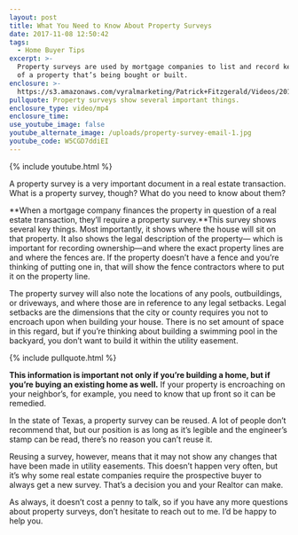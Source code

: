 ```yaml
---
layout: post
title: What You Need to Know About Property Surveys
date: 2017-11-08 12:50:42
tags:
  - Home Buyer Tips
excerpt: >-
  Property surveys are used by mortgage companies to list and record key details
  of a property that’s being bought or built.
enclosure: >-
  https://s3.amazonaws.com/vyralmarketing/Patrick+Fitzgerald/Videos/2017/November/The+VA+Loan+Guy-+What+You+Need+to+Know+About+Property+Surveys.mp4
pullquote: Property surveys show several important things.
enclosure_type: video/mp4
enclosure_time:
use_youtube_image: false
youtube_alternate_image: /uploads/property-survey-email-1.jpg
youtube_code: W5CGD7ddiEI
---
```



{% include youtube.html %}

A property survey is a very important document in a real estate transaction. What is a property survey, though? What do you need to know about them?

**When a mortgage company finances the property in question of a real estate transaction, they’ll require a property survey.**This survey shows several key things. Most importantly, it shows where the house will sit on that property. It also shows the legal description of the property— which is important for recording ownership—and where the exact property lines are and where the fences are. If the property doesn’t have a fence and you’re thinking of putting one in, that will show the fence contractors where to put it on the property line.

The property survey will also note the locations of any pools, outbuildings, or driveways, and where those are in reference to any legal setbacks. Legal setbacks are the dimensions that the city or county requires you not to encroach upon when building your house. There is no set amount of space in this regard, but if you’re thinking about building a swimming pool in the backyard, you don’t want to build it within the utility easement.

{% include pullquote.html %}

**This information is important not only if you’re building a home, but if you’re buying an existing home as well.** If your property is encroaching on your neighbor’s, for example, you need to know that up front so it can be remedied.

In the state of Texas, a property survey can be reused. A lot of people don’t recommend that, but our position is as long as it’s legible and the engineer’s stamp can be read, there’s no reason you can’t reuse it.

Reusing a survey, however, means that it may not show any changes that have been made in utility easements. This doesn’t happen very often, but it’s why some real estate companies require the prospective buyer to always get a new survey. That’s a decision you and your Realtor can make.

As always, it doesn’t cost a penny to talk, so if you have any more questions about property surveys, don’t hesitate to reach out to me. I’d be happy to help you.